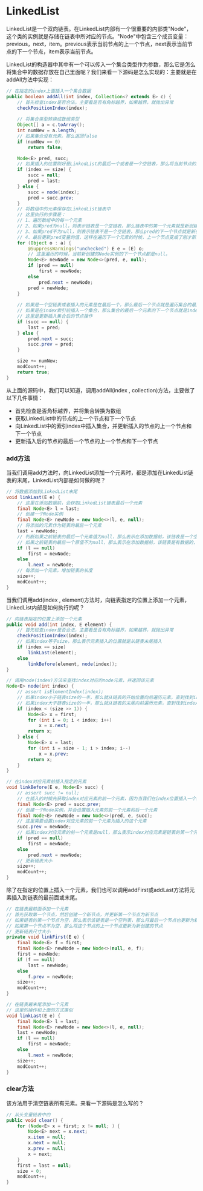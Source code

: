 # LinkedList
LinkedList是一个双向链表。在LinkedList内部有一个很重要的内部类"Node"，这个类的实例就是存储在链表中所对应的节点。"Node"中包含三个成员变量：previous，next，item。previous表示当前节点的上一个节点，next表示当前节点的下一个节点，item表示当前节点。

LinkedList的构造器中其中有一个可以传入一个集合类型作为参数，那么它是怎么将集合中的数据存放在自己里面呢？我们来看一下源码是怎么实现的：主要就是在addAll方法中实现：
```java
// 在指定的index上面插入一个集合数据
public boolean addAll(int index, Collection<? extends E> c) {
    // 首先检查index是否合法，主要看是否有角标越界，如果越界，就抛出异常
    checkPositionIndex(index);
    
    // 将集合类型转换成数组类型
    Object[] a = c.toArray();
    int numNew = a.length;
    // 如果集合没有元素。那么返回false
    if (numNew == 0)
        return false;

    Node<E> pred, succ;
    // 如果插入的位置刚好是LinkedList的最后一个或者是一个空链表，那么将当前节点的前一个节点设置为插入之前的最后一个节点
    if (index == size) {
        succ = null;
        pred = last;
    } else {
        succ = node(index);
        pred = succ.prev;
    }
    // 将数组中的元素保存在LinkedList链表中
    // 这里执行的步骤是：
    // 1、遍历数组中的每一个元素
    // 2、如果pred为null，则表示链表是一个空链表，那么链表中的第一个元素就是新创建的Node实例
    // 3、如果pred不为null，则表示链表不是一个空链表，那么pred的下一个节点就是新创建的Node实例
    // 4、最后更新pred变量的值，这样在遍历下一个元素的时候，上一个节点变成了刚才新创建的Node实例
    for (Object o : a) {
        @SuppressWarnings("unchecked") E e = (E) o;
        // 这里遍历的时候，当前新创建的Node实例的下一个节点都是null。
        Node<E> newNode = new Node<>(pred, e, null);
        if (pred == null)
            first = newNode;
        else
            pred.next = newNode;
        pred = newNode;
    }
    
    // 如果是一个空链表或者插入的元素是在最后一个，那么最后一个节点就是遍历集合的最后一个Node实例
    // 如果是在index索引前插入一个集合，那么集合的最后一个元素的下一个节点就是index索引对应的节点，而index索引对应的节点的前一个节点遍历集合元素创建Node实例的最后一个
    // 这里是更新插入集合后的节点操作
    if (succ == null) {
        last = pred;
    } else {
        pred.next = succ;
        succ.prev = pred;
    }

    size += numNew;
    modCount++;
    return true;
}
```
从上面的源码中，我们可以知道，调用addAll(index , collection)方法，主要做了以下几件事情：

- 首先检查是否角标越界，并将集合转换为数组
- 获取LinkedList中的节点的上一个节点和下一个节点
- 向LinkedList中的索引index中插入集合，并更新插入的节点的上一个节点和下一个节点
- 更新插入后的节点的最后一个节点的上一个节点和下一个节点
### add方法
当我们调用add方法时，向LinkedList添加一个元素时，都是添加在LinkedList链表的末尾，LinkedList内部是如何做的呢？

```java
// 将数据添加到LinkedList末尾
void linkLast(E e) {
    // 这里在添加数据前，会获取LinkedList链表最后一个元素
    final Node<E> l = last;
    // 创建一个Node实例
    final Node<E> newNode = new Node<>(l, e, null);
    // 将添加的元素作为链表的最后一个元素
    last = newNode;
    // 判断如果之前链表的最后一个元素值为null，那么表示在添加数据前，该链表是一个空链表，还没有任何数据，那么该链表的第一个元素也是现在添加的这个元素
    // 如果之前链表的最后一个原值不为null，那么表示在添加数据前，该链表是有数据的，那么就将新添加的元素作为添加前链表最后一个元素的下一个元素
    if (l == null)
        first = newNode;
    else
        l.next = newNode;
    // 每添加一个元素，增加链表的长度
    size++;
    modCount++;
}
```
当我们调用add(index , element)方法时，向链表指定的位置上添加一个元素，LinkedList内部是如何执行的呢？

```java
// 向链表指定的位置上添加一个元素
public void add(int index, E element) {
    // 首先检查index是否合法，主要看是否有角标越界，如果越界，就抛出异常
    checkPositionIndex(index);
    // 如果index等于size，那么表示元素插入的位置就是从链表末尾插入
    if (index == size)
        linkLast(element);
    else
        linkBefore(element, node(index));
}

// 调用node(index)方法来查找index对应的node元素，并返回该元素
Node<E> node(int index) {
    // assert isElementIndex(index);
    // 如果index小于链表size的一半，那么就从链表的开始位置向后遍历元素，直到找到index对应的元素为止，并返回
    // 如果index大于链表size的一半，那么就从链表的末尾向前遍历元素，直到找到index对应的元素为止，并返回
    if (index < (size >> 1)) {
        Node<E> x = first;
        for (int i = 0; i < index; i++)
            x = x.next;
        return x;
    } else {
        Node<E> x = last;
        for (int i = size - 1; i > index; i--)
            x = x.prev;
        return x;
    }
}

// 在index对应元素前插入指定的元素
void linkBefore(E e, Node<E> succ) {
    // assert succ != null;
    // 在插入的时候先获取index对应元素的前一个元素，因为当我们在index位置插入一个新的元素时，新元素的前一个元素就是之前index对应元素的前一个元素
    final Node<E> pred = succ.prev;
    // 创建一个Node实例，并会设置插入元素的前一个元素和后一个元素
    final Node<E> newNode = new Node<>(pred, e, succ);
    // 这里需要设置index对应元素的前一个元素为插入的这个元素
    succ.prev = newNode;
    // 如果index对应元素的前一个元素是null，那么表示index对应元素是链表的第一个元素，那么就重新设置链表的第一个元素的值为新插入的元素。否则就重新设置index对应元素的前一个元素的下一个元素为新插入的元素
    if (pred == null)
        first = newNode;
    else
        pred.next = newNode;
    // 更新链表大小
    size++;
    modCount++;
}
```
除了在指定的位置上插入一个元素，我们也可以调用addFirst或addLast方法将元素插入到链表的最前面或末尾。

```java
// 在链表最前面添加一个元素
// 首先获取第一个节点，然后创建一个新节点，并更新第一个节点为新节点
// 如果链表的第一个节点为空，那么表示该链表是一个空列表，那么将最后一个节点也更新为新节点
// 如果第一个节点不为空，那么将这个节点的上一个节点更新为新创建的节点
// 更新链表尺寸大小
private void linkFirst(E e) {
    final Node<E> f = first;
    final Node<E> newNode = new Node<>(null, e, f);
    first = newNode;
    if (f == null)
        last = newNode;
    else
        f.prev = newNode;
    size++;
    modCount++;
}

// 在链表最末尾添加一个元素
// 这里的操作和上面的方式类似
void linkLast(E e) {
    final Node<E> l = last;
    final Node<E> newNode = new Node<>(l, e, null);
    last = newNode;
    if (l == null)
        first = newNode;
    else
        l.next = newNode;
    size++;
    modCount++;
}
```
### clear方法
该方法用于清空链表所有元素。来看一下源码是怎么写的？

```java
// 从头变量链表中的
public void clear() {
    for (Node<E> x = first; x != null; ) {
        Node<E> next = x.next;
        x.item = null;
        x.next = null;
        x.prev = null;
        x = next;
    }
    first = last = null;
    size = 0;
    modCount++;
}
```
